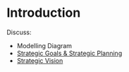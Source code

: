 
# Introduction

Discuss:

<ul class="disc">
<li class="disc">Modelling Diagram</li>
<li class="disc"><a href="https://online.hbs.edu/blog/post/strategic-planning-goals" target="_blank">Strategic Goals & Strategic Planning</a></li>
<li class="disc"><a href="https://www.thestrategyinstitute.org/insights/strategic-vision-a-guide-for-developing-a-clear-roadmap-for-your-organization">Strategic Vision</a></li>
</ul>

<br>
<br>

<br>
<br>

<br>
<br>

<br>
<br>
